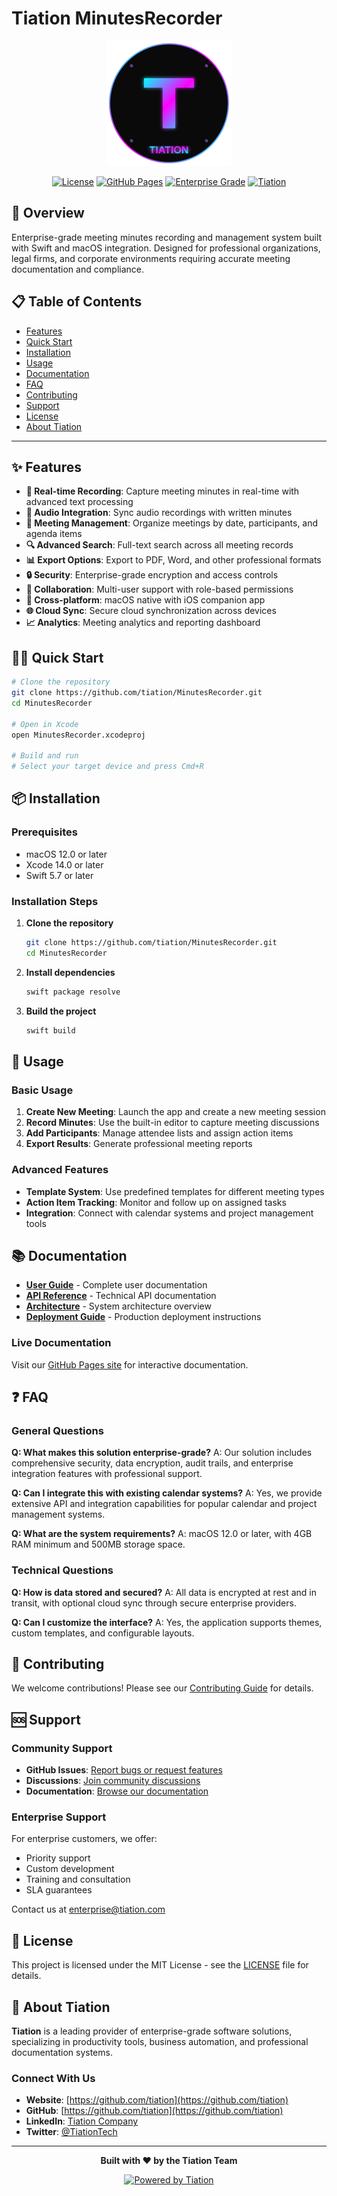 # Tiation MinutesRecorder

<div align="center">
  <img src="assets/tiation-logo.svg" alt="Tiation Logo" width="200" height="200">
  
  [![License](https://img.shields.io/badge/License-MIT-blue.svg)](LICENSE)
  [![GitHub Pages](https://img.shields.io/badge/GitHub-Pages-green.svg)](https://tiation.github.io/MinutesRecorder)
  [![Enterprise Grade](https://img.shields.io/badge/Enterprise-Grade-gold.svg)](https://github.com/tiation)
  [![Tiation](https://img.shields.io/badge/Powered%20by-Tiation-cyan.svg)](https://github.com/tiation)
</div>

## 🚀 Overview

Enterprise-grade meeting minutes recording and management system built with Swift and macOS integration. Designed for professional organizations, legal firms, and corporate environments requiring accurate meeting documentation and compliance.

## 📋 Table of Contents

- [Features](#-features)
- [Quick Start](#-quick-start)
- [Installation](#-installation)
- [Usage](#-usage)
- [Documentation](#-documentation)
- [FAQ](#-faq)
- [Contributing](#-contributing)
- [Support](#-support)
- [License](#-license)
- [About Tiation](#-about-tiation)

---

## ✨ Features

- **📝 Real-time Recording**: Capture meeting minutes in real-time with advanced text processing
- **🎤 Audio Integration**: Sync audio recordings with written minutes
- **📅 Meeting Management**: Organize meetings by date, participants, and agenda items
- **🔍 Advanced Search**: Full-text search across all meeting records
- **📊 Export Options**: Export to PDF, Word, and other professional formats
- **🔒 Security**: Enterprise-grade encryption and access controls
- **👥 Collaboration**: Multi-user support with role-based permissions
- **📱 Cross-platform**: macOS native with iOS companion app
- **🌐 Cloud Sync**: Secure cloud synchronization across devices
- **📈 Analytics**: Meeting analytics and reporting dashboard

## 🏃‍♂️ Quick Start

```bash
# Clone the repository
git clone https://github.com/tiation/MinutesRecorder.git
cd MinutesRecorder

# Open in Xcode
open MinutesRecorder.xcodeproj

# Build and run
# Select your target device and press Cmd+R
```

## 📦 Installation

### Prerequisites

- macOS 12.0 or later
- Xcode 14.0 or later
- Swift 5.7 or later

### Installation Steps

1. **Clone the repository**
   ```bash
   git clone https://github.com/tiation/MinutesRecorder.git
   cd MinutesRecorder
   ```

2. **Install dependencies**
   ```bash
   swift package resolve
   ```

3. **Build the project**
   ```bash
   swift build
   ```

## 🎯 Usage

### Basic Usage

1. **Create New Meeting**: Launch the app and create a new meeting session
2. **Record Minutes**: Use the built-in editor to capture meeting discussions
3. **Add Participants**: Manage attendee lists and assign action items
4. **Export Results**: Generate professional meeting reports

### Advanced Features

- **Template System**: Use predefined templates for different meeting types
- **Action Item Tracking**: Monitor and follow up on assigned tasks
- **Integration**: Connect with calendar systems and project management tools

## 📚 Documentation

- **[User Guide](docs/user-guide.md)** - Complete user documentation
- **[API Reference](docs/api-reference.md)** - Technical API documentation
- **[Architecture](docs/architecture.md)** - System architecture overview
- **[Deployment Guide](docs/deployment.md)** - Production deployment instructions

### Live Documentation

Visit our [GitHub Pages site](https://tiation.github.io/MinutesRecorder) for interactive documentation.

## ❓ FAQ

### General Questions

**Q: What makes this solution enterprise-grade?**
A: Our solution includes comprehensive security, data encryption, audit trails, and enterprise integration features with professional support.

**Q: Can I integrate this with existing calendar systems?**
A: Yes, we provide extensive API and integration capabilities for popular calendar and project management systems.

**Q: What are the system requirements?**
A: macOS 12.0 or later, with 4GB RAM minimum and 500MB storage space.

### Technical Questions

**Q: How is data stored and secured?**
A: All data is encrypted at rest and in transit, with optional cloud sync through secure enterprise providers.

**Q: Can I customize the interface?**
A: Yes, the application supports themes, custom templates, and configurable layouts.

## 🤝 Contributing

We welcome contributions! Please see our [Contributing Guide](CONTRIBUTING.md) for details.

## 🆘 Support

### Community Support

- **GitHub Issues**: [Report bugs or request features](https://github.com/tiation/MinutesRecorder/issues)
- **Discussions**: [Join community discussions](https://github.com/tiation/MinutesRecorder/discussions)
- **Documentation**: [Browse our documentation](https://tiation.github.io/MinutesRecorder)

### Enterprise Support

For enterprise customers, we offer:
- Priority support
- Custom development
- Training and consultation
- SLA guarantees

Contact us at [enterprise@tiation.com](mailto:enterprise@tiation.com)

## 📄 License

This project is licensed under the MIT License - see the [LICENSE](LICENSE) file for details.

## 🌟 About Tiation

**Tiation** is a leading provider of enterprise-grade software solutions, specializing in productivity tools, business automation, and professional documentation systems.

### Connect With Us

- **Website**: [https://github.com/tiation](https://github.com/tiation)
- **GitHub**: [https://github.com/tiation](https://github.com/tiation)
- **LinkedIn**: [Tiation Company](https://linkedin.com/company/tiation)
- **Twitter**: [@TiationTech](https://twitter.com/TiationTech)

---

<div align="center">
  <p>
    <strong>Built with ❤️ by the Tiation Team</strong>
  </p>
  <p>
    <a href="https://github.com/tiation">
      <img src="https://img.shields.io/badge/Powered%20by-Tiation-cyan.svg" alt="Powered by Tiation">
    </a>
  </p>
</div>
